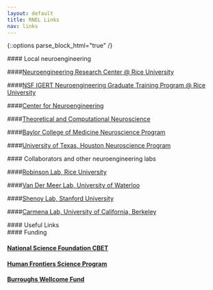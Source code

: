 ```yaml
---
layout: default
title: RNEL Links
nav: links
---
```


{::options parse_block_html="true" /}

<div class="bs-callout bs-callout-info">
#### Local neuroengineering 
</div>

####[Neuroengineering Research Center @ Rice University]()

####[NSF IGERT Neuroengineering Graduate Training Program @ Rice University](http://igert2.blogs.rice.edu/)

####[Center for Neuroengineering](http://www.gulfcoastconsortia.org/CNE.aspx)

####[Theoretical and Computational Neuroscience](http://gulfcoastconsortia.org/Research/Gulf_Coast_Consortium_for_Theoretical_and_Computational_Neuroscience.aspx)

####[Baylor College of Medicine Neuroscience Program]()

####[University of Texas, Houston Neuroscience Program]()

<div class="bs-callout bs-callout-danger">
#### Collaborators and other neuroengineering labs
</div>

####[Robinson Lab, Rice University](http://robinsonlab.com)

####[Van Der Meer Lab, University of Waterloo](http://vandermeerlab.org/)

####[Shenoy Lab, Stanford University](http://www.stanford.edu/~shenoy/Group.htm)

####[Carmena Lab, University of California, Berkeley](http://www.eecs.berkeley.edu/~carmena/)


<div class="bs-callout bs-callout-warning">
#### Useful Links 
</div>

<div class="bs-callout bs-callout-funding">
#### Funding 
</div>

#### [National Science Foundation CBET](http://www.nsf.gov/div/index.jsp?div=cbet)

#### [Human Frontiers Science Program](http://www.hfsp.org/)

#### [Burroughs Wellcome Fund](http://www.bwfund.org/)

